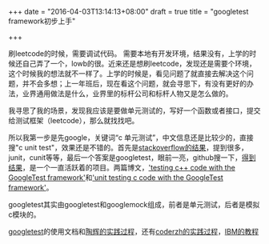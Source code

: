 +++
date = "2016-04-03T13:14:13+08:00"
draft = true
title = "googletest framework初步上手"

+++


刷leetcode的时候，需要调试代码。
需要本地有开发环境，结果没有，上学的时候还自己弄了一个，lowb的很。近来还是想刷leetcode，发现还是需要个环境，这个时候我的想法就不一样了。上学的时候是，看见问题了就直接去解决这个问题，并不会多想；上一年班后，现在看这个问题，就会寻思下，有没有更好的办法，业界通用做法是什么，业界里的标杆公司和标杆人物又是怎么做的。

我寻思了我的场景，发现我应该是要做单元测试的，写好一个函数或者接口，提交给测试框架（leetcode），那么就找找吧。

所以我第一步是先google，关键词“c 单元测试”，中文信息还是比较少的，直接搜"c unit test"，效果还是不错的。首先是[stackoverflow的结果](http://stackoverflow.com/questions/65820/unit-testing-c-code)，提到很多，junit，cunit等等，最后一个答案是googletest，眼前一亮，github搜一下，[得到结果](https://github.com/google/googletest)，是一个一直活跃着的项目。两篇博文，['testing c++ code with the GoogleTest framework'](https://meekrosoft.wordpress.com/2009/10/04/testing-c-code-with-the-googletest-framework/)和['unit testing c code with the GoogleTest framework'](https://meekrosoft.wordpress.com/2009/11/09/unit-testing-c-code-with-the-googletest-framework/)。

googletest其实由googletest和googlemock组成，前者是单元测试，后者是模拟c模块的。

[googletest](https://github.com/google/googletest/blob/master/googletest/README.md)的使用文档和[陶辉的实践过程](http://blog.csdn.net/russell_tao/article/details/7333226)，还有[coderzh的实践过程](http://www.cnblogs.com/coderzh/archive/2009/04/06/1426755.html)，[IBM的教程](https://www.ibm.com/developerworks/cn/linux/l-cn-cppunittest/)
